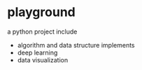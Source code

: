 # playground
a python project include 
- algorithm and data structure implements
- deep learning
- data visualization
